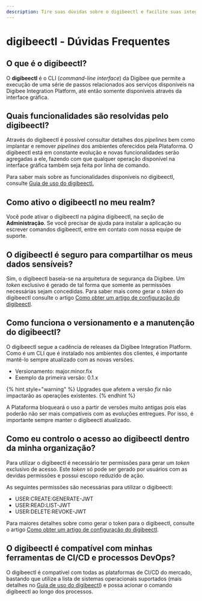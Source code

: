 ```yaml
---
description: Tire suas dúvidas sobre o digibeectl e facilite suas integrações.
---
```


# digibeectl - Dúvidas Frequentes

## **O que é o digibeectl?**

O **digibeectl** é o CLI (_command-line interface_) da Digibee que permite a execução de uma série de passos relacionados aos serviços disponíveis na Digibee Integration Platform, até então somente disponíveis através da interface gráfica.

## **Quais funcionalidades são resolvidas pelo digibeectl?**

Através do digibeectl é possível consultar detalhes dos _pipelines_ bem como implantar e remover _pipelines_ dos ambientes oferecidos pela Plataforma. O digibeectl está em constante evolução e novas funcionalidades serão agregadas a ele, fazendo com que qualquer operação disponível na interface gráfica também seja feita por linha de comando.

Para saber mais sobre as funcionalidades disponíveis no digibeectl, consulte [Guia de uso do digibeectl.](./)

## **Como ativo o digibeectl no meu realm?**

Você pode ativar o digibeectl na página digibeectl, na seção de **Administração**. Se você precisar de ajuda para instalar a aplicação ou escrever comandos digibeectl, entre em contato com nossa equipe de suporte.

## O digibeectl é seguro para compartilhar os meus dados sensíveis?

Sim, o digibeectl baseia-se na arquitetura de segurança da Digibee. Um _token_ exclusivo é gerado de tal forma que somente as permissões necessárias sejam concedidas. Para saber mais como gerar o _token_ do digibeectl consulte o artigo [Como obter um artigo de configuração do digibeectl](gerando-novo-token.md).

## **Como funciona o versionamento e a manutenção do digibeectl?**

O digibeectl segue a cadência de releases da Digibee Integration Platform. Como é um CLI que é instalado nos ambientes dos clientes, é importante mantê-lo sempre atualizado com as novas versões.

* Versionamento: major.minor.fix
* Exemplo da primeira versão: 0.1.x

{% hint style="warning" %}
Upgrades que afetem a versão _fix_ não impactarão as operações existentes.
{% endhint %}

A Plataforma bloqueará o uso a partir de versões muito antigas pois elas poderão não ser mais compatíveis com as evoluções entregues. Por isso, é importante sempre manter o digibeectl atualizado.

## **Como eu controlo o acesso ao digibeectl dentro da minha organização?**

Para utilizar o digibeectl é necessário ter permissões para gerar um _token_ exclusivo de acesso. Este _token_ só pode ser gerado por usuários com as devidas permissões e possui escopo reduzido de ação.

As seguintes permissões são necessárias para utilizar o digibeectl:

* USER:CREATE:GENERATE-JWT
* USER:READ:LIST-JWT
* USER:DELETE:REVOKE-JWT

Para maiores detalhes sobre como gerar o token para o digibeectl, consulte o artigo [Como obter um artigo de configuração do digibeectl](gerando-novo-token.md).

## **O digibeectl é compatível com minhas ferramentas de CI/CD e processos DevOps?**

O digibeectl é compatível com todas as plataformas de CI/CD do mercado, bastando que utilize a lista de sistemas operacionais suportados (mais detalhes no [Guia de uso do digibeectl](./)) e possa acionar o comando digibeectl ao longo dos processos.
